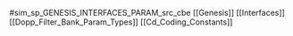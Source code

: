 #sim_sp_GENESIS_INTERFACES_PARAM_src_cbe
[[Genesis]]
[[Interfaces]]
[[Dopp_Filter_Bank_Param_Types]]
[[Cd_Coding_Constants]]
